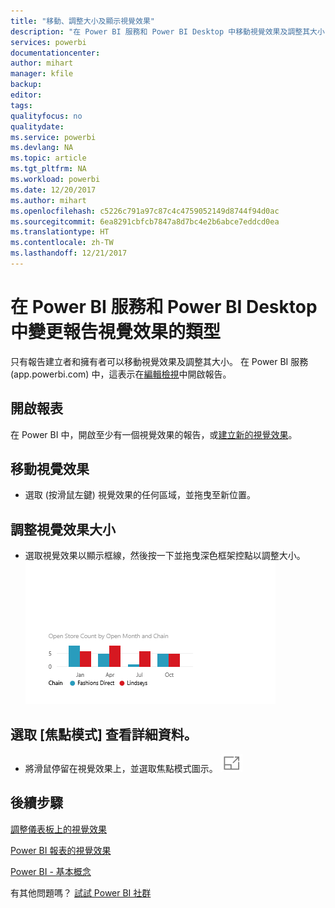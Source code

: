 ```yaml
---
title: "移動、調整大小及顯示視覺效果"
description: "在 Power BI 服務和 Power BI Desktop 中移動視覺效果及調整其大小"
services: powerbi
documentationcenter: 
author: mihart
manager: kfile
backup: 
editor: 
tags: 
qualityfocus: no
qualitydate: 
ms.service: powerbi
ms.devlang: NA
ms.topic: article
ms.tgt_pltfrm: NA
ms.workload: powerbi
ms.date: 12/20/2017
ms.author: mihart
ms.openlocfilehash: c5226c791a97c87c4c4759052149d8744f94d0ac
ms.sourcegitcommit: 6ea8291cbfcb7847a8d7bc4e2b6abce7eddcd0ea
ms.translationtype: HT
ms.contentlocale: zh-TW
ms.lasthandoff: 12/21/2017
---
```

# <a name="move-and-resize-a-visualization-in-a-report-in-power-bi-service-and-power-bi-desktop"></a>在 Power BI 服務和 Power BI Desktop 中變更報告視覺效果的類型
只有報告建立者和擁有者可以移動視覺效果及調整其大小。 在 Power BI 服務 (app.powerbi.com) 中，這表示在[編輯檢視](service-reading-view-and-editing-view.md)中開啟報告。

## <a name="open-the-report"></a>開啟報表
在 Power BI 中，開啟至少有一個視覺效果的報告，或[建立新的視覺效果](power-bi-report-add-visualizations-i.md)。 

## <a name="move-the-visualization"></a>移動視覺效果
* 選取 (按滑鼠左鍵) 視覺效果的任何區域，並拖曳至新位置。

## <a name="resize-the-visualization"></a>調整視覺效果大小
* 選取視覺效果以顯示框線，然後按一下並拖曳深色框架控點以調整大小。  
  ![](media/power-bi-visualization-move-and-resize/untitled.gif)

## <a name="select-focus-mode-to-see-more-detail"></a>選取 [焦點模式] 查看詳細資料。
* 將滑鼠停留在視覺效果上，並選取焦點模式圖示。
  ![](media/power-bi-visualization-move-and-resize/pbi_popouticon.jpg)

## <a name="next-steps"></a>後續步驟
[調整儀表板上的視覺效果](service-dashboard-edit-tile.md)  

[Power BI 報表的視覺效果](power-bi-report-visualizations.md)  

[Power BI - 基本概念](service-basic-concepts.md)  

有其他問題嗎？ [試試 Power BI 社群](http://community.powerbi.com/)